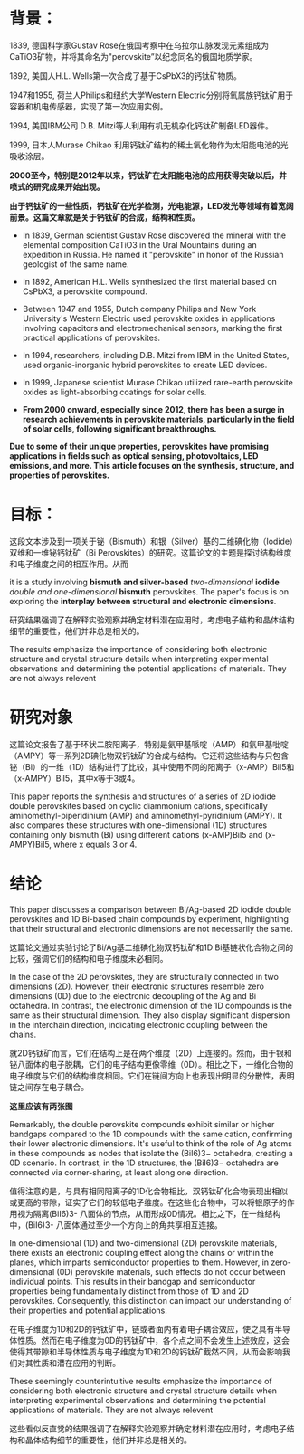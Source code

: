 





# 背景：

1839, 德国科学家Gustav Rose在俄国考察中在乌拉尔山脉发现元素组成为CaTiO3矿物，并将其命名为"perovskite”以纪念同名的俄国地质学家。

1892, 美国人H.L. Wells第一次合成了基于CsPbX3的钙钛矿物质。

1947和1955, 荷兰人Philips和纽约大学Western Electric分别将氧属族钙钛矿用于容器和机电传感器，实现了第一次应用实例。

1994, 美国IBM公司 D.B. Mitzi等人利用有机无机杂化钙钛矿制备LED器件。

1999, 日本人Murase Chikao 利用钙钛矿结构的稀土氧化物作为太阳能电池的光吸收涂层。

**2000至今，特别是2012年以来，钙钛矿在太阳能电池的应用获得突破以后，井喷式的研究成果开始出现。**

**由于钙钛矿的一些性质，钙钛矿在光学检测，光电能源，LED发光等领域有着宽阔前景。这篇文章就是关于钙钛矿的合成，结构和性质。**


- In 1839, German scientist Gustav Rose discovered the mineral with the elemental composition CaTiO3 in the Ural Mountains during an expedition in Russia. He named it "perovskite" in honor of the Russian geologist of the same name.

- In 1892, American H.L. Wells synthesized the first material based on CsPbX3, a perovskite compound.

- Between 1947 and 1955, Dutch company Philips and New York University's Western Electric used perovskite oxides in applications involving capacitors and electromechanical sensors, marking the first practical applications of perovskites.

- In 1994, researchers, including D.B. Mitzi from IBM in the United States, used organic-inorganic hybrid perovskites to create LED devices.

- In 1999, Japanese scientist Murase Chikao utilized rare-earth perovskite oxides as light-absorbing coatings for solar cells.

- **From 2000 onward, especially since 2012, there has been a surge in research achievements in perovskite materials, particularly in the field of solar cells, following significant breakthroughs.**

**Due to some of their unique properties, perovskites have promising applications in fields such as optical sensing, photovoltaics, LED emissions, and more. This article focuses on the synthesis, structure, and properties of perovskites.**



# 目标：


这段文本涉及到一项关于铋（Bismuth）和银（Silver）基的二维碘化物（Iodide）双维和一维铋钙钛矿（Bi Perovskites）的研究。这篇论文的主题是探讨结构维度和电子维度之间的相互作用。从而

it is a study involving **bismuth and silver-based** *two-dimensional* **iodide** *double and one-dimensional* **bismuth** perovskites. The paper's focus is on exploring the **interplay between structural and electronic dimensions**.

研究结果强调了在解释实验观察并确定材料潜在应用时，考虑电子结构和晶体结构细节的重要性，他们并非总是相关的。

The results emphasize the importance of considering both electronic structure and crystal structure details when interpreting experimental observations and determining the potential applications of materials. They are not always relevent


# 研究对象


这篇论文报告了基于环状二胺阳离子，特别是氨甲基哌啶（AMP）和氨甲基吡啶（AMPY）等一系列2D碘化物双钙钛矿的合成与结构。它还将这些结构与只包含铋（Bi）的一维（1D）结构进行了比较，其中使用不同的阳离子（x-AMP）BiI5和（x-AMPY）BiI5，其中x等于3或4。

This paper reports the synthesis and structures of a series of 2D iodide double perovskites based on cyclic diammonium cations, specifically aminomethyl-piperidinium (AMP) and aminomethyl-pyridinium (AMPY). It also compares these structures with one-dimensional (1D) structures containing only bismuth (Bi) using different cations (x-AMP)BiI5 and (x-AMPY)BiI5, where x equals 3 or 4.

# 结论
This paper discusses a comparison between Bi/Ag-based 2D iodide double perovskites and 1D Bi-based chain compounds by experiment, highlighting that their structural and electronic dimensions are not necessarily the same.

这篇论文通过实验讨论了Bi/Ag基二维碘化物双钙钛矿和1D Bi基链状化合物之间的比较，强调它们的结构和电子维度未必相同。

In the case of the 2D perovskites, they are structurally connected in two dimensions (2D). However, their electronic structures resemble zero dimensions (0D) due to the electronic decoupling of the Ag and Bi octahedra. In contrast, the electronic dimension of the 1D compounds is the same as their structural dimension. They also display significant dispersion in the interchain direction, indicating electronic coupling between the chains.

就2D钙钛矿而言，它们在结构上是在两个维度（2D）上连接的。然而，由于银和铋八面体的电子脱耦，它们的电子结构更像零维（0D）。相比之下，一维化合物的电子维度与它们的结构维度相同。它们在链间方向上也表现出明显的分散性，表明链之间存在电子耦合。

**这里应该有两张图**



Remarkably, the double perovskite compounds exhibit similar or higher bandgaps compared to the 1D compounds with the same cation, confirming their lower electronic dimensions. It's useful to think of the role of Ag atoms in these compounds as nodes that isolate the (BiI6)3− octahedra, creating a 0D scenario. In contrast, in the 1D structures, the (BiI6)3− octahedra are connected via corner-sharing, at least along one direction.

值得注意的是，与具有相同阳离子的1D化合物相比，双钙钛矿化合物表现出相似或更高的带隙，证实了它们的较低电子维度。在这些化合物中，可以将银原子的作用视为隔离(BiI6)3- 八面体的节点，从而形成0D情况。相比之下，在一维结构中，(BiI6)3- 八面体通过至少一个方向上的角共享相互连接。

In one-dimensional (1D) and two-dimensional (2D) perovskite materials, there exists an electronic coupling effect along the chains or within the planes, which imparts semiconductor properties to them. However, in zero-dimensional (0D) perovskite materials, such effects do not occur between individual points. This results in their bandgap and semiconductor properties being fundamentally distinct from those of 1D and 2D perovskites. Consequently, this distinction can impact our understanding of their properties and potential applications.


在电子维度为1D和2D的钙钛矿中，链或者面内有着电子耦合效应，使之具有半导体性质。然而在电子维度为0D的钙钛矿中，各个点之间不会发生上述效应，这会使得其带隙和半导体性质与电子维度为1D和2D的钙钛矿截然不同，从而会影响我们对其性质和潜在应用的判断。



These seemingly counterintuitive results emphasize the importance of considering both electronic structure and crystal structure details when interpreting experimental observations and determining the potential applications of materials. They are not always relevent

这些看似反直觉的结果强调了在解释实验观察并确定材料潜在应用时，考虑电子结构和晶体结构细节的重要性，他们并非总是相关的。
